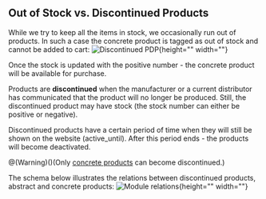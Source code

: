 ## Out of Stock vs. Discontinued Products
While we try to keep all the items in stock, we occasionally run out of products. In such a case the concrete product is tagged as out of stock and cannot be added to cart:
![Discontinued PDP](https://spryker.s3.eu-central-1.amazonaws.com/docs/Features/Product+Management/Discontinued+Products/Discontinued+Products+Feature+Overview/discontinued-pdp-page.png){height="" width=""}

Once the stock is updated with the positive number - the concrete product will be available for purchase.

Products are **discontinued** when the manufacturer or a current distributor has communicated that the product will no longer be produced. Still, the discontinued product may have stock (the stock number can either be positive or negative).

Discontinued products have a certain period of time when they will still be shown on the website (active_until). After this period ends - the products will become deactivated.

@(Warning)()(Only [concrete products](https://documentation.spryker.com/docs/product-abstraction#abstract-and-concrete-products--variants-) can become discontinued.)

The schema below illustrates the relations between discontinued products, abstract and concrete products:
![Module relations](https://spryker.s3.eu-central-1.amazonaws.com/docs/Features/Product+Management/Discontinued+Products/Discontinued+Products+Feature+Overview/discontinued-schema.png){height="" width=""}

